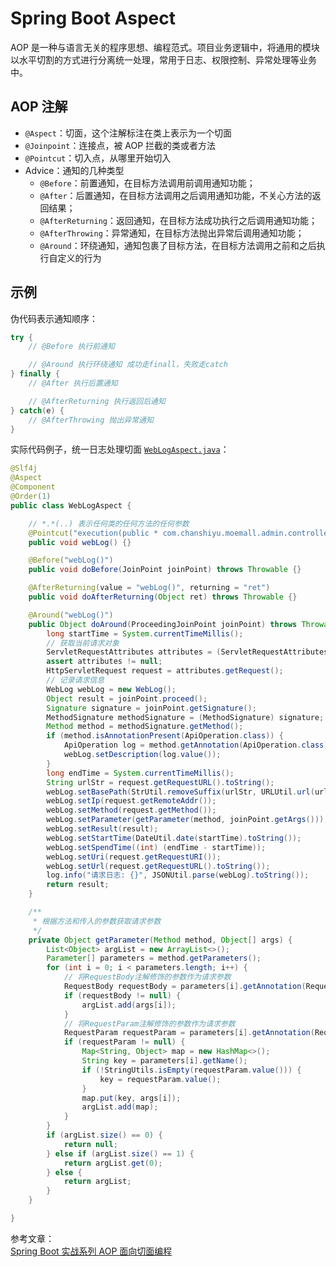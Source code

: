 # Spring Boot Aspect

AOP 是一种与语言无关的程序思想、编程范式。项目业务逻辑中，将通用的模块以水平切割的方式进行分离统一处理，常用于日志、权限控制、异常处理等业务中。

## AOP 注解

- `@Aspect`：切面，这个注解标注在类上表示为一个切面
- `@Joinpoint`：连接点，被 AOP 拦截的类或者方法
- `@Pointcut`：切入点，从哪里开始切入
- Advice：通知的几种类型
  - `@Before`：前置通知，在目标方法调用前调用通知功能；
  - `@After`：后置通知，在目标方法调用之后调用通知功能，不关心方法的返回结果；
  - `@AfterReturning`：返回通知，在目标方法成功执行之后调用通知功能；
  - `@AfterThrowing`：异常通知，在目标方法抛出异常后调用通知功能；
  - `@Around`：环绕通知，通知包裹了目标方法，在目标方法调用之前和之后执行自定义的行为

## 示例

伪代码表示通知顺序：

```java
try {
    // @Before 执行前通知

    // @Around 执行环绕通知 成功走finall，失败走catch
} finally {
    // @After 执行后置通知

    // @AfterReturning 执行返回后通知
} catch(e) {
    // @AfterThrowing 抛出异常通知
}
```

实际代码例子，统一日志处理切面 [`WebLogAspect.java`](https://github.com/macrozheng/mall/blob/master/mall-admin/src/main/java/com/macro/mall/component/WebLogAspect.java)：

```java
@Slf4j
@Aspect
@Component
@Order(1)
public class WebLogAspect {

    // *.*(..) 表示任何类的任何方法的任何参数
    @Pointcut("execution(public * com.chanshiyu.moemall.admin.controller.*.*(..))")
    public void webLog() {}

    @Before("webLog()")
    public void doBefore(JoinPoint joinPoint) throws Throwable {}

    @AfterReturning(value = "webLog()", returning = "ret")
    public void doAfterReturning(Object ret) throws Throwable {}

    @Around("webLog()")
    public Object doAround(ProceedingJoinPoint joinPoint) throws Throwable {
        long startTime = System.currentTimeMillis();
        // 获取当前请求对象
        ServletRequestAttributes attributes = (ServletRequestAttributes) RequestContextHolder.getRequestAttributes();
        assert attributes != null;
        HttpServletRequest request = attributes.getRequest();
        // 记录请求信息
        WebLog webLog = new WebLog();
        Object result = joinPoint.proceed();
        Signature signature = joinPoint.getSignature();
        MethodSignature methodSignature = (MethodSignature) signature;
        Method method = methodSignature.getMethod();
        if (method.isAnnotationPresent(ApiOperation.class)) {
            ApiOperation log = method.getAnnotation(ApiOperation.class);
            webLog.setDescription(log.value());
        }
        long endTime = System.currentTimeMillis();
        String urlStr = request.getRequestURL().toString();
        webLog.setBasePath(StrUtil.removeSuffix(urlStr, URLUtil.url(urlStr).getPath()));
        webLog.setIp(request.getRemoteAddr());
        webLog.setMethod(request.getMethod());
        webLog.setParameter(getParameter(method, joinPoint.getArgs()));
        webLog.setResult(result);
        webLog.setStartTime(DateUtil.date(startTime).toString());
        webLog.setSpendTime((int) (endTime - startTime));
        webLog.setUri(request.getRequestURI());
        webLog.setUrl(request.getRequestURL().toString());
        log.info("请求日志: {}", JSONUtil.parse(webLog).toString());
        return result;
    }

    /**
     * 根据方法和传入的参数获取请求参数
     */
    private Object getParameter(Method method, Object[] args) {
        List<Object> argList = new ArrayList<>();
        Parameter[] parameters = method.getParameters();
        for (int i = 0; i < parameters.length; i++) {
            // 将RequestBody注解修饰的参数作为请求参数
            RequestBody requestBody = parameters[i].getAnnotation(RequestBody.class);
            if (requestBody != null) {
                argList.add(args[i]);
            }
            // 将RequestParam注解修饰的参数作为请求参数
            RequestParam requestParam = parameters[i].getAnnotation(RequestParam.class);
            if (requestParam != null) {
                Map<String, Object> map = new HashMap<>();
                String key = parameters[i].getName();
                if (!StringUtils.isEmpty(requestParam.value())) {
                    key = requestParam.value();
                }
                map.put(key, args[i]);
                argList.add(map);
            }
        }
        if (argList.size() == 0) {
            return null;
        } else if (argList.size() == 1) {
            return argList.get(0);
        } else {
            return argList;
        }
    }

}
```

参考文章：  
[Spring Boot 实战系列 AOP 面向切面编程](https://juejin.im/post/5be0dd17e51d45304c3c7a75)
